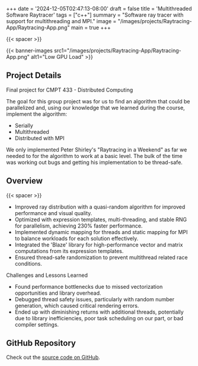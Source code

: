 +++
date = '2024-12-05T02:47:13-08:00'
draft = false
title = 'Multithreaded Software Raytracer'
tags = ["c++"]
summary = "Software ray tracer with support for multithreading and MPI."
image = "/images/projects/Raytracing-App/Raytracing-App.png"
main = true
+++

{{< spacer >}}

{{< banner-images
src1="/images/projects/Raytracing-App/Raytracing-App.png"
alt1="Low GPU Load" >}}

## Project Details

Final project for CMPT 433 - Distributed Computing

The goal for this group project was for us to find an algorithm that could be parallelized and, using our knowledge that we learned during the course, implement the algorithm:

- Serially
- Multithreaded
- Distributed with MPI

We only implemented Peter Shirley's "Raytracing in a Weekend" as far we needed to for the algorithm to work at a basic level. The bulk of the time was working out bugs and getting his implementation to be thread-safe.

## Overview

{{< spacer >}}

- Improved ray distribution with a quasi-random algorithm for improved performance and visual quality.
- Optimized with expression templates, multi-threading, and stable RNG for parallelism, achieving 230% faster performance.
- Implemented dynamic mapping for threads and static mapping for MPI to balance workloads for each solution effectively.
- Integrated the 'Blaze' library for high-performance vector and matrix computations from its expression templates.
- Ensured thread-safe randomization to prevent multithread related race conditions.

Challenges and Lessons Learned

- Found performance bottlenecks due to missed vectorization opportunities and library overhead.
- Debugged thread safety issues, particularly with random number generation, which caused critical rendering errors.
- Ended up with diminishing returns with additional threads, potentially due to library inefficiencies, poor task scheduling on our part, or bad compiler settings.

## GitHub Repository

Check out the [source code on GitHub](https://github.com/Lingo56/mpi-raytrace).

